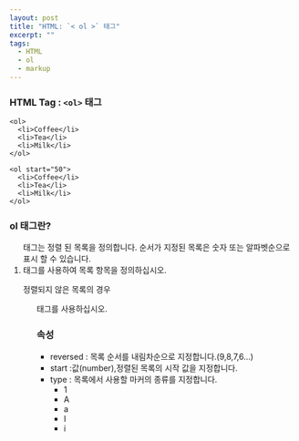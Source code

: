 ```yaml
---
layout: post
title: "HTML: `< ol >` 태그"
excerpt: ""
tags: 
  - HTML
  - ol
  - markup
---
```


### HTML Tag : `<ol>` 태그
```
<ol>
  <li>Coffee</li>
  <li>Tea</li>
  <li>Milk</li>
</ol>

<ol start="50">
  <li>Coffee</li>
  <li>Tea</li>
  <li>Milk</li>
</ol>
```
### ol 태그란?

<ol> 태그는 정렬 된 목록을 정의합니다. 순서가 지정된 목록은 숫자 또는 알파벳순으로 표시 할 수 있습니다.

<li> 태그를 사용하여 목록 항목을 정의하십시오.

정렬되지 않은 목록의 경우 <ul>태그를 사용하십시오.

### 속성

* reversed : 목록 순서를 내림차순으로 지정합니다.(9,8,7,6...)
* start :값(number),정렬된 목록의 시작 값을 지정합니다.
* type : 목록에서 사용할 마커의 종류를 지정합니다.
  - 1
  - A
  - a
  - I
  - i
